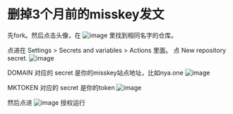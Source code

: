 # 删掉3个月前的misskey发文

先fork。然后点击头像，在 ![image](https://github.com/dbdowjfb/misskey-purger/assets/111195758/542bbcd3-e07a-491a-8f2f-6b5a66c91515) 里找到相同名字的仓库。


点进在 Settings > Secrets and variables > Actions 里面。 点 New repository secret.
![image](https://github.com/dbdowjfb/misskey-purger/assets/111195758/e0b51062-e80e-4a62-a20d-fb4dd94919f6)

DOMAIN 对应的 secret 是你的misskey站点地址，比如nya.one
![image](https://github.com/dbdowjfb/misskey-purger/assets/111195758/045957ba-e410-4a35-8c72-8ae83034ed00)

MKTOKEN 对应的 secret 是你的token
![image](https://github.com/dbdowjfb/misskey-purger/assets/111195758/cf86f2be-9e18-4c52-8a03-8bfd47acff61)

然后点进 
![image](https://github.com/dbdowjfb/misskey-purger/assets/111195758/7f01b0c9-0cba-4c53-a12b-2415ccdf5ec8)
授权运行




